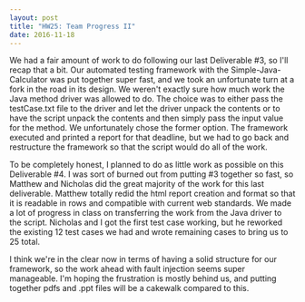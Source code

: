 ```yaml
---
layout: post
title: "HW25: Team Progress II"
date: 2016-11-18
--- 
```

We had a fair amount of work to do following our last Deliverable #3, so I'll recap that a bit. Our automated testing framework with the Simple-Java-Calculator was put together super fast, and we took an unfortunate turn at a fork in the road in its design. We weren't exactly sure how much work the Java method driver was allowed to do. The choice was to either pass the testCase.txt file to the driver and let the driver unpack the contents or to have the script unpack the contents and then simply pass the input value for the method. We unfortunately chose the former option. The framework executed and printed a report for that deadline, but we had to go back and restructure the framework so that the script would do all of the work.  

To be completely honest, I planned to do as little work as possible on this Deliverable #4. I was sort of burned out from putting #3 together so fast, so Matthew and Nicholas did the great majority of the work for this last deliverable. Matthew totally redid the html report creation and format so that it is readable in rows and compatible with current web standards. We made a lot of progress in class on transferring the work from the Java driver to the script. Nicholas and I got the first test case working, but he reworked the existing 12 test cases we had and wrote remaining cases to bring us to 25 total.  

I think we're in the clear now in terms of having a solid structure for our framework, so the work ahead with fault injection seems super manageable. I'm hoping the frustration is mostly behind us, and putting together pdfs and .ppt files will be a cakewalk compared to this.   
